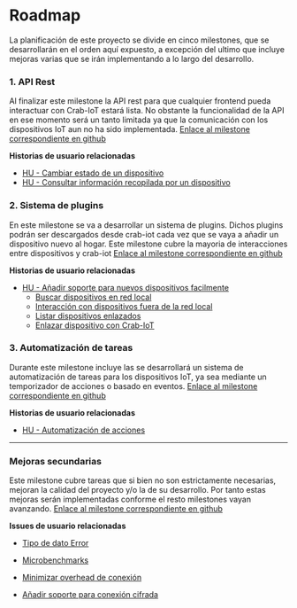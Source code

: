# Roadmap

La planificación de este proyecto se divide en cinco milestones, que se desarrollarán en el orden aquí expuesto, a excepción del ultimo que incluye mejoras varias que se irán implementando a lo largo del desarrollo.



### 1. API Rest

Al finalizar este milestone la API rest para que cualquier frontend pueda interactuar con Crab-IoT estará lista. No obstante la funcionalidad de la API en ese momento será un tanto limitada ya que la comunicación con los dispositivos IoT aun no ha sido implementada. [Enlace al milestone correspondiente en github](https://github.com/arturocs/crab-iot/milestone/4)

**Historias de usuario relacionadas**

* [HU - Cambiar estado de un dispositivo](https://github.com/arturocs/crab-iot/issues/2)
* [HU - Consultar información recopilada por un dispositivo](https://github.com/arturocs/crab-iot/issues/1)

### 2. Sistema de plugins

En este milestone se va a desarrollar un sistema de plugins. Dichos plugins podrán ser descargados desde crab-iot cada vez que se vaya a añadir un dispositivo nuevo al hogar. Este milestone cubre la mayoria de interacciones entre dispositivos y crab-iot [Enlace al milestone correspondiente en github](https://github.com/arturocs/crab-iot/milestone/5)

**Historias de usuario relacionadas**

* [HU - Añadir soporte para nuevos dispositivos facilmente](https://github.com/arturocs/crab-iot/issues/6) 
  * [Buscar dispositivos en red local](https://github.com/arturocs/crab-iot/issues/10)
  * [Interacción con dispositivos fuera de la red local](https://github.com/arturocs/crab-iot/issues/11)
  * [Listar dispositivos enlazados](https://github.com/arturocs/crab-iot/issues/14)
  * [Enlazar dispositivo con Crab-IoT](https://github.com/arturocs/crab-iot/issues/24)

### 3. Automatización de tareas

Durante este milestone incluye las  se desarrollará un sistema de automatización de tareas para los dispositivos IoT, ya sea mediante un temporizador de acciones o basado en eventos. [Enlace al milestone correspondiente en github](https://github.com/arturocs/crab-iot/milestone/6)

**Historias de usuario relacionadas**

* [HU - Automatización de acciones](https://github.com/arturocs/crab-iot/issues/5)


---



### Mejoras secundarias

Este milestone cubre tareas que si bien no son estrictamente necesarias, mejoran la calidad del proyecto y/o la de su desarrollo. Por tanto estas mejoras serán implementadas conforme el resto milestones vayan avanzando. [Enlace al milestone correspondiente en github](https://github.com/arturocs/crab-iot/milestone/2)

**Issues de usuario relacionadas**

* [Tipo de dato Error](https://github.com/arturocs/crab-iot/issues/9)

* [Microbenchmarks](https://github.com/arturocs/crab-iot/issues/7)                        

* [Minimizar overhead de conexión](https://github.com/arturocs/crab-iot/issues/8)

* [Añadir soporte para conexión cifrada](https://github.com/arturocs/crab-iot/issues/3)

  
